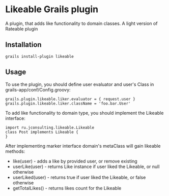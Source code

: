 Likeable Grails plugin
===============

A plugin, that adds like functionality to domain classes. A light version of Rateable plugin

Installation
-------------------------

    grails install-plugin likeable

Usage
-------------------------

To use the plugin, you should define user evaluator and user's Class in grails-app/conf/Config.groovy:

    grails.plugin.likeable.liker.evaluator = { request.user }
    grails.plugin.likeable.liker.className = 'foo.bar.User'

To add like functionality to domain type, you should implement the Likeable interface:

    import ru.jconsulting.likeable.Likeable
    class Post implements Likeable {
    }

After implementing marker interface domain's metaClass will gain likeable methods:

* like(user) - adds a like by provided user, or remove existing
* userLike(user) - returns Like instance if user liked the Likeable, or null otherwise
* userLiked(user) - returns true if user liked the Likeable, or false otherwise
* getTotalLikes() - returns likes count for the Likeable